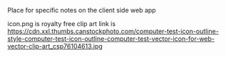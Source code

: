 Place for specific notes on the client side web app

icon.png is royalty free clip art link is https://cdn.xxl.thumbs.canstockphoto.com/computer-test-icon-outline-style-computer-test-icon-outline-computer-test-vector-icon-for-web-vector-clip-art_csp76104613.jpg
